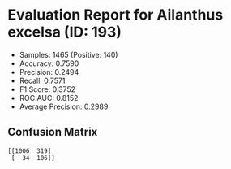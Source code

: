 # Evaluation Report for Ailanthus excelsa (ID: 193)
- Samples: 1465 (Positive: 140)
- Accuracy: 0.7590
- Precision: 0.2494
- Recall: 0.7571
- F1 Score: 0.3752
- ROC AUC: 0.8152
- Average Precision: 0.2989

## Confusion Matrix
```
[[1006  319]
 [  34  106]]
```